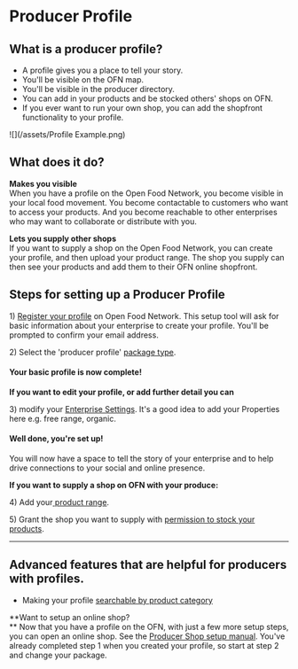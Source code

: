# Producer Profile

## What is a producer profile?

* A profile gives you a place to tell your story.
* You'll be visible on the OFN map.
* You'll be visible in the producer directory.
* You can add in your products and be stocked others' shops on OFN.
* If you ever want to run your own shop, you can add the shopfront functionality to your profile.

![](/assets/Profile Example.png)

## What does it do?

**Makes you visible**  
When you have a profile on the Open Food Network, you become visible in your local food movement. You become contactable to customers who want to access your products. And you become reachable to other enterprises who may want to collaborate or distribute with you.

**Lets you supply other shops**  
If you want to supply a shop on the Open Food Network, you can create your profile, and then upload your product range. The shop you supply can then see your products and add them to their OFN online shopfront.

## Steps for setting up a Producer Profile

1\) [Register your profile](/Register-and-create-your-profile.md) on Open Food Network. This setup tool will ask for basic information about your enterprise to create your profile. You'll be prompted to confirm your email address.

2\) Select the 'producer profile' [package type](/package-types.md).

#### **Your basic profile is now complete!**

**If you want to edit your profile, or add further detail you can**

3\) modify your [Enterprise Settings](/Enterprise-settings.md). It's a good idea to add your Properties here e.g. free range, organic.

#### Well done, you're set up!

You will now have a space to tell the story of your enterprise and to help drive connections to your social and online presence.

**If you want to supply a shop on OFN with your produce:**

4\) Add your[ product range](/products.md).

5\) Grant the shop you want to supply with [permission to stock your products](/enterprise-to-enterprise-permissions-e2es.md).

---

## Advanced features that are helpful for producers with profiles.

* Making your profile [searchable by product category](/making-a-producer-profile-searchable-by-product-category.md)

**Want to setup an online shop?  
** Now that you have a profile on the OFN, with just a few more setup steps, you can open an online shop. See the [Producer Shop setup manual](//producer-shop.md#producer-shop). You've already completed step 1 when you created your profile, so start at step 2 and change your package.

